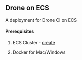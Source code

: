 ## Drone on ECS

A deployment for Drone CI on ECS

#### Prerequisites

1. ECS Cluster - [create](https://us-west-2.console.aws.amazon.com/ecs/home?region=us-west-2#/clusters/create/new)

1. Docker for Mac/Windows
